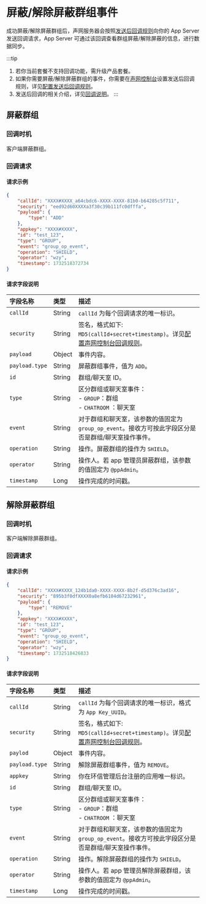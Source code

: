 # 屏蔽/解除屏蔽群组事件 

成功屏蔽/解除屏蔽群组后，声网服务器会按照[发送后回调规则](callback_postsending.html#发送后回调规则)向你的 App Server 发送回调请求，App Server 可通过该回调查看群组屏蔽/解除屏蔽的信息，进行数据同步。

:::tip
1. 若你当前套餐不支持回调功能，需升级产品套餐。
2. 如果你需要屏蔽/解除屏蔽群组的事件，你需要在[声网控制台](https://console.shengwang.cn/overview)设置发送后回调规则，详见[配置发送后回调规则](callback_postsending.html#发送后回调规则)。
3. 发送后回调的相关介绍，详见[回调说明](/docs/sdk/server-side/callback_postsending.html)。
:::

## 屏蔽群组

### 回调时机

客户端屏蔽群组。

### 回调请求

#### 请求示例

```json
{
    "callId": "XXXX#XXXX_a64cbdc6-XXXX-XXXX-81b0-b64285c5f711",
    "security": "eed92d60XXXXa3f30c39b111fc0dfffa",
    "payload": {
        "type": "ADD"
    },
    "appkey": "XXXX#XXXX",
    "id": "test_123",
    "type": "GROUP",
    "event": "group_op_event",
    "operation": "SHIELD",
    "operator": "wzy",
    "timestamp": 1732518372734
}
```

#### 请求字段说明

| 字段名称         | 类型   | 描述                                                         |
| :------------- | :----- | :----------------------------------------------------------- |
| `callId`       | String | `callId` 为每个回调请求的唯一标识。 |
| `security`     | String | 签名，格式如下: `MD5(callId+secret+timestamp)`。详见[配置声网控制台回调规则](callback_postsending.html#发送后回调规则)。|
| `payload`       | Object | 事件内容。                                                     |
| `payload.type` | String | 屏蔽群组事件，值为 `ADD`。 |
| `id`           | String | 群组/聊天室 ID。                                                |
| `type`         | String | 区分群组或聊天室事件：<br/> - `GROUP`：群组 <br/> - `CHATROOM` ：聊天室     |
| `event`        | String | 对于群组和聊天室，该参数的值固定为 `group_op_event`。接收方可按此字段区分是否是群组/聊天室操作事件。 |
| `operation`    | String | 操作。屏蔽群组的操作为 `SHIELD`。 |
| `operator`     | String | 操作人。若 app 管理员屏蔽群组，该参数的值固定为 `@ppAdmin`。                                      |
| `timestamp`    | Long   | 操作完成的时间戳。                             |

## 解除屏蔽群组

### 回调时机

客户端解除屏蔽群组。

### 回调请求

#### 请求示例

```json
{
    "callId": "XXXX#XXXX_124b1da0-XXXX-XXXX-8b2f-d5d376c3ad16",
    "security": "895b3f0dfXXXX0a8efb6104d67232961",
    "payload": {
        "type": "REMOVE"
    },
    "appkey": "XXXX#XXXX",
    "id": "test_123",
    "type": "GROUP",
    "event": "group_op_event",
    "operation": "SHIELD",
    "operator": "wzy",
    "timestamp": 1732518426833
}
```

#### 请求字段说明

| 字段名称         | 类型   | 描述                                                         |
| :------------- | :----- | :----------------------------------------------------------- |
| `callId`       | String | `callId` 为每个回调请求的唯一标识，格式为 `App Key_UUID`。 |
| `security`     | String | 签名，格式如下: `MD5(callId+secret+timestamp)`。详见[配置声网控制台回调规则](callback_postsending.html#发送后回调规则)。|
| `paylod`       | Object | 事件内容。                                                     |
| `payload.type` | String | 解除屏蔽群组事件，值为 `REMOVE`。 |
| `appkey`       | String | 你在环信管理后台注册的应用唯一标识。                                |
| `id`           | String | 群组/聊天室 ID。                                                |
| `type`         | String | 区分群组或聊天室事件：<br/> - `GROUP`：群组 <br/> - `CHATROOM` ：聊天室     |
| `event`        | String | 对于群组和聊天室，该参数的值固定为 `group_op_event`。接收方可按此字段区分是否是群组/聊天室操作事件。 |
| `operation`    | String | 操作。解除屏蔽群组的操作为 `SHIELD`。 |
| `operator`     | String | 操作人。若 app 管理员解除屏蔽群组，该参数的值固定为 `@ppAdmin`。             |
| `timestamp`    | Long   | 操作完成的时间戳。                             |
